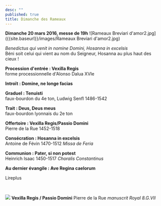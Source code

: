 ```yaml
---
desc: ""
published: true
title: Dimanche des Rameaux
---
```



**Dimanche 20 mars 2016, messe de 19h**
![Rameaux Breviari d'amor2.jpg]({{site.baseurl}}/images/Rameaux Breviari d'amor2.jpg)

*Benedictus qui venit in nomine Domini, Hosanna in excelsis*  
Béni soit celui qui vient au nom du Seigneur, Hosanna au plus haut des cieux !

**Procession d'entrée : Vexilla Regis**  
forme processionnelle d'Alonso Dalua XVIe

**Introït : Domine, ne longe facias**

**Graduel : Tenuisti**  
faux-bourdon du 4e ton, Ludwig Senfl 1486-1542

**Trait : Deus, Deus meus**  
faux-bourdon lyonnais du 2e ton

**Offertoire : Vexilla Regis/Passio Domini**  
Pierre de la Rue 1452-1518

**Consécration : Hosanna in excelsis**  
Antoine de Févin 1470-1512 *Missa de Feria*

**Communion : Pater, si non potest**  
Heinrich Isaac 1450-1517 *Choralis Constantinus*

**Au dernier évangile : Ave Regina caelorum**

Lireplus

&nbsp;

![]({{site.baseurl}}/images/Vexilla%20de%20la%20Rue.jpg)
**Vexilla Regis / Passio Domini** Pierre de la Rue *manuscrit Royal 8.G.VII*
